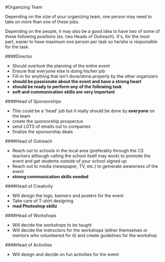 #Organizing Team

Depending on the size of your organizing team, one person may need to take on more than one of these jobs.

Depending on the people, it may also be a good idea to have two of some of these following positions (ex. two Heads of Outreach). It's, for the most part, easier to have maximum one person per task so he/she is responsible for the task.

####Director
- Should overlook the planning of the entire event
- Ensure that everyone else is doing his/her job
- Fill-in for anything that isn't done/done properly by the other organizers
- **should be passionate about the event and have a strong heart**
- **should be ready to perform any of the following task**
- **soft and communication skills are very important**

####Head of Sponsorships
- This could be a 'head' job but it really should be done by **everyone** on the team
- create the sponsorship prospectus 
- send LOTS of emails out to companies
- finalize the sponsorship deals

####Head of Outreach
- Reach out to schools in the local area (preferably through the CS teachers although calling the school itself may work) to promote the event and get students outside of your school signed up
- Reach out to media (newspaper, TV, etc.) to gemerate awareness of the event
- **strong communication skills needed**

####Head of Creativity
- Will design the logo, banners and posters for the event
- Take care of T-shirt designing
- **mad Photoshop skillz**

####Head of Workshops
- Will decide the workshops to be taught
- Will decide the instructors for the workshops (either themselves or mentors who volunteered for it) and create guidelines for the workshop 

####Head of Activities
- Will design and decide on fun activities for the event
